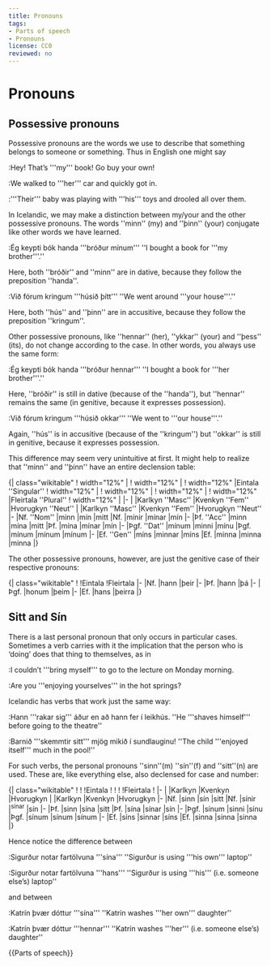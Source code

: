 ```yaml
---
title: Pronouns
tags:
- Parts of speech
- Pronouns
license: CC0
reviewed: no
---
```


# Pronouns

## Possessive pronouns

Possessive pronouns are the words we use to describe that something belongs to someone or something. Thus in English one might say

:Hey! That’s '''my''' book! Go buy your own!

:We walked to '''her''' car and quickly got in.

:'''Their''' baby was playing with '''his''' toys and drooled all over them.

In Icelandic, we may make a distinction between my/your and the other possessive pronouns. The words ''minn'' (my) and ''þinn'' (your) conjugate like other words we have learned.

<!-- LM I made these examples from scratch so they're probably wrong -->
:Ég keypti bók handa '''bróður mínum''' ''I bought a book for '''my brother'''.''

Here, both ''bróðir'' and ''minn'' are in dative, because they follow the preposition ''handa''.

:Við fórum kringum '''húsið þítt''' ''We went around '''your house'''.''

Here, both ''hús'' and ''þinn'' are in accusitive, because they follow the preposition ''kringum''.

Other possessive pronouns, like ''hennar'' (her), ''ykkar'' (your) and ''þess'' (its), do not change according to the case. In other words, you always use the same form:

:Ég keypti bók handa '''bróður hennar''' ''I bought a book for '''her brother'''.''

Here, ''bróðir'' is still in dative (because of the ''handa''), but ''hennar'' remains the same (in genitive, because it expresses possession).

:Við fórum kringum '''húsið okkar''' ''We went to '''our house'''.''

Again, ''hús'' is in accusitive (because of the ''kringum'') but ''okkar'' is still in genitive, because it expresses possession.

This difference may seem very unintuitive at first. It might help to realize that ''minn'' and ''þinn'' have an entire declension table:

{| class="wikitable"
! width="12%" |
! width="12%" |
! width="12%" |Eintala ''Singular''
! width="12%" |
! width="12%" |
! width="12%" |
! width="12%" |Fleirtala ''Plural''
! width="12%" |
|-
|
|Karlkyn ''Masc''
|Kvenkyn ''Fem''
|Hvorugkyn ''Neut''
|
|Karlkyn ''Masc''
|Kvenkyn ''Fem''
|Hvorugkyn ''Neut''
|-
|Nf. ''Nom''
|minn
|mín
|mitt
|Nf.
|mínir
|mínar
|mín
|-
|Þf. ''Acc''
|minn
|mína
|mitt
|Þf.
|mína
|mínar
|mín
|-
|Þgf. ''Dat''
|mínum
|minni
|mínu
|Þgf.
|mínum
|mínum
|mínum
|-
|Ef. ''Gen''
|míns
|minnar
|míns
|Ef.
|minna
|minna
|minna
|}

The other possessive pronouns, however, are just the genitive case of their respective pronouns:

{| class="wikitable"
!
!Eintala
!Fleirtala
|-
|Nf.
|hann
|þeir
|-
|Þf.
|hann
|þá
|-
|Þgf.
|honum
|þeim
|-
|Ef.
|hans
|þeirra
|}

## Sitt and Sín

There is a last personal pronoun that only occurs in particular cases. Sometimes a verb carries with it the implication that the person who is ‘doing’ does that thing to themselves, as in

:I couldn’t '''bring myself''' to go to the lecture on Monday morning.

:Are you '''enjoying yourselves''' in the hot springs?

Icelandic has verbs that work just the same way:

:Hann '''rakar sig''' áður en að hann fer í leikhús. ''He '''shaves himself''' before going to the theatre''

:Barnið '''skemmtir sitt''' mjög mikið í sundlauginu! ''The child '''enjoyed itself''' much in the pool!''

For such verbs, the personal pronouns ''sinn''(m) ''sín''(f) and ''sitt''(n) are used. These are, like everything else, also declensed for case and number:

{| class="wikitable"
!
!
!Eintala
!
!
!
!Fleirtala
!
|-
|
|Karlkyn
|Kvenkyn
|Hvorugkyn
|
|Karlkyn
|Kvenkyn
|Hvorugkyn
|-
|Nf.
|sinn
|sín
|sitt
|Nf.
|sínir
|<sup>sínar</sup>
|sín
|-
|Þf.
|sinn
|sína
|sitt
|Þf.
|sína
|sínar
|sín
|-
|Þgf.
|sínum
|sinni
|sínu
|Þgf.
|sínum
|sínum
|sínum
|-
|Ef.
|síns
|sinnar
|síns
|Ef.
|sinna
|sinna
|sinna
|}

<!-- LM What is the difference with the afturbeygt fornafn? http://bin.arnastofnun.is/leit/?id=403779 -->
Hence notice the difference between

<!-- LM Examples stolen from colloquial Icelandic-->
:Sigurður notar fartölvuna '''sína''' ''Sigurður is using '''his own''' laptop''

:Sigurður notar fartölvuna '''hans''' ''Sigurður is using '''his''' (i.e. someone else’s) laptop''

and between

:Katrín þvær dóttur '''sína''' ''Katrín washes '''her own''' daughter''

:Katrín þvær dóttur '''hennar''' ''Katrín washes '''her''' (i.e. someone else’s) daughter''

{{Parts of speech}}


